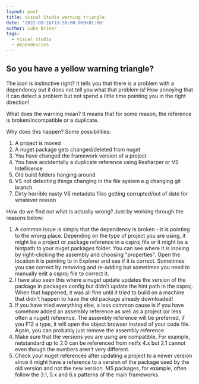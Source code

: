 ```yaml
---
layout: post
title: Visual Studio warning triangle
date: '2022-09-16T15:58:00.000+01:00'
author: Luke Briner
tags: 
  - visual studio
  - dependencies
---
```


## So you have a yellow warning triangle?

The icon is instinctive right? It tells you that there is a problem with a dependency but it does not tell you what that problem is! How annoying that it can detect a problem but not spend a little time pointing you in the right direction!

What does the warning mean? It means that for some reason, the reference is broken/incompatible or a duplicate. 

Why does this happen? Some possibilities:
1. A project is moved
1. A nuget package gets changed/deleted from nuget
1. You have changed the framework version of a project
1. You have accidentally a duplicate reference using Resharper or VS Intellisense
1. Old build folders hanging around
1. VS not detecting things changing in the file system e.g changing git branch
1. Dirty horrible nasty VS metadata files getting corrupted/out of date for whatever reason

How do we find out what is actually wrong? Just by working through the reasons below:

1. A common issue is simply that the dependency is broken - it is pointing to the wrong place. Depending on the type of project you are using, it might be a project or package reference in a csproj file or it might be a hintpath to your nuget packages folder. You can see where it is looking by right-clicking the assembly and choosing "properties". Open the location it is pointing to in Explorer and see if it is correct. Sometimes you can correct by removing and re-adding but sometimes you need to manually edit a csproj file to correct it.
1. I have also seen this where a nuget update updates the version of the package in packages.config but didn't update the hint path in the csproj. When that happened, it was all fine until it tried to build on a machine that didn't happen to have the old package already downloaded!
1. If you have tried everything else, a less common cause is if you have somehow added an assembly reference as well as a project (or less often a nuget) reference. The assembly reference will be preferred, if you F12 a type, it will open the object browser instead of your code file. Again, you can probably just remove the assembly reference.
1. Make sure that the versions you are using are compatible. For example, netstandard up to 2.0 can be referenced from netfx 4.x but 2.1 cannot even though the numbers aren't very different.
1. Check your nuget references after updating a project to a newer version since it might have a reference to a version of the package used by the old version and not the new version. MS packages, for example, often follow the 3.1, 5.x and 6.x patterns of the main frameworks.